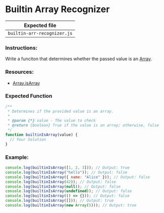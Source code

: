 # Builtin Array Recognizer

| Expected file               |
| --------------------------- |
| `builtin-arr-recognizer.js` |

### Instructions:

Write a funciton that determines whether the passed value is an [Array](https://developer.mozilla.org/en-US/docs/Web/JavaScript/Reference/Global_Objects/Array).

### Resources:

- [Array.isArray](https://developer.mozilla.org/en-US/docs/Web/JavaScript/Reference/Global_Objects/Array/isArray)

### Expected Function

```js
/**
 * Determines if the provided value is an array.
 *
 * @param {*} value - The value to check
 * @return {boolean} True if the value is an array; otherwise, false
 */
function builtinIsArray(value) {
  // Your Solution
}
```

### Example:

```javascript
console.log(builtinIsArray([1, 2, 3])); // Output: true
console.log(builtinIsArray("hello")); // Output: false
console.log(builtinIsArray({ name: "Alice" })); // Output: false
console.log(builtinIsArray(42)); // Output: false
console.log(builtinIsArray(null)); // Output: false
console.log(builtinIsArray(undefined)); // Output: false
console.log(builtinIsArray(() => {})); // Output: false
console.log(builtinIsArray([])); // Output: true
console.log(builtinIsArray(new Array(5))); // Output: true
```
